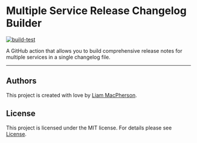 # Multiple Service Release Changelog Builder

[![build-test](https://github.com/LiamMacP/multi-service-release-changelog-action/workflows/build-test/badge.svg)](https://github.com/LiamMacP/multi-service-release-changelog-action/blob/main/.github/workflows/test.yml)

A GitHub action that allows you to build comprehensive release notes for multiple services in a single changelog file.

---

## Authors
This project is created with love by [Liam MacPherson](https://www.liammacpherson.co.uk).

## License
This project is licensed under the MIT license. For details please see [License](./LICENSE).
